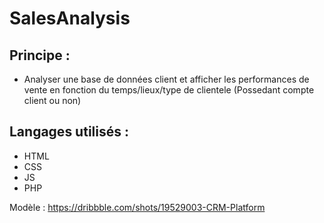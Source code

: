 # SalesAnalysis

## Principe :

- Analyser une base de données client et afficher les performances de vente en fonction du temps/lieux/type de clientele (Possedant compte client ou non)

## Langages utilisés :

- HTML
- CSS
- JS
- PHP

Modèle : https://dribbble.com/shots/19529003-CRM-Platform
